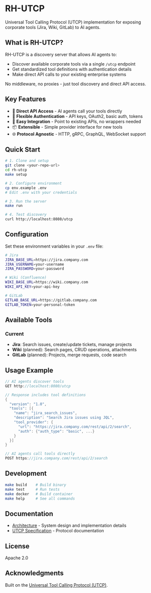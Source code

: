 # RH-UTCP

Universal Tool Calling Protocol (UTCP) implementation for exposing corporate tools (Jira, Wiki, GitLab) to AI agents.

## What is RH-UTCP?

RH-UTCP is a discovery server that allows AI agents to:
- Discover available corporate tools via a single `/utcp` endpoint
- Get standardized tool definitions with authentication details
- Make direct API calls to your existing enterprise systems

No middleware, no proxies - just tool discovery and direct API access.

## Key Features

- 🚀 **Direct API Access** - AI agents call your tools directly
- 🔐 **Flexible Authentication** - API keys, OAuth2, basic auth, tokens
- 🔧 **Easy Integration** - Point to existing APIs, no wrappers needed
- 📦 **Extensible** - Simple provider interface for new tools
- 🌐 **Protocol Agnostic** - HTTP, gRPC, GraphQL, WebSocket support

## Quick Start

```bash
# 1. Clone and setup
git clone <your-repo-url>
cd rh-utcp
make setup

# 2. Configure environment
cp env.example .env
# Edit .env with your credentials

# 3. Run the server
make run

# 4. Test discovery
curl http://localhost:8080/utcp
```

## Configuration

Set these environment variables in your `.env` file:

```bash
# Jira
JIRA_BASE_URL=https://jira.company.com
JIRA_USERNAME=your-username
JIRA_PASSWORD=your-password

# Wiki (Confluence)
WIKI_BASE_URL=https://wiki.company.com
WIKI_API_KEY=your-api-key

# GitLab
GITLAB_BASE_URL=https://gitlab.company.com
GITLAB_TOKEN=your-personal-token
```

## Available Tools

### Current
- **Jira**: Search issues, create/update tickets, manage projects
- **Wiki** (planned): Search pages, CRUD operations, attachments
- **GitLab** (planned): Projects, merge requests, code search

## Usage Example

```go
// AI agents discover tools
GET http://localhost:8080/utcp

// Response includes tool definitions
{
  "version": "1.0",
  "tools": [{
    "name": "jira_search_issues",
    "description": "Search Jira issues using JQL",
    "tool_provider": {
      "url": "https://jira.company.com/rest/api/2/search",
      "auth": {"auth_type": "basic", ...}
    }
  }]
}

// AI agents call tools directly
POST https://jira.company.com/rest/api/2/search
```

## Development

```bash
make build    # Build binary
make test     # Run tests
make docker   # Build container
make help     # See all commands
```

## Documentation

- [Architecture](./ARCHITECTURE.md) - System design and implementation details
- [UTCP Specification](https://github.com/universal-tool-calling-protocol/utcp-specification) - Protocol documentation

## License

Apache 2.0

## Acknowledgments

Built on the [Universal Tool Calling Protocol (UTCP)](https://github.com/universal-tool-calling-protocol/utcp-specification). 
